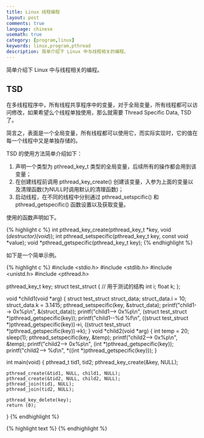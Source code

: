 ```yaml
---
title: Linux 线程编程
layout: post
comments: true
language: chinese
usemath: true
category: [program,linux]
keywords: linux,program,pthread
description: 简单介绍下 Linux 中与线程相关的编程。
---
```


简单介绍下 Linux 中与线程相关的编程。

<!-- more -->

## TSD

在多线程程序中，所有线程共享程序中的变量，对于全局变量，所有线程都可以访问修改，如果希望么个线程单独使用，那么就需要 Thread Specific Data, TSD 了。

简言之，表面是一个全局变量，所有线程都可以使用它，而实际实现时，它的值在每一个线程中又是单独存储的。

TSD 的使用方法简单介绍如下：

1. 声明一个类型为 pthread_key_t 类型的全局变量，后续所有的操作都会用到该变量；
2. 在创建线程前调用 pthread_key_create() 创建该变量，入参为上面的变量以及清理函数(为NULL时调用默认的清理函数)；
3. 启动线程，在不同的线程中分别通过 pthread_setspcific() 和 pthread_getspecific() 函数设置以及获取变量。

使用的函数声明如下。

{% highlight c %}
int pthread_key_create(pthread_key_t *key, void (*destructor)(void*));
int pthread_setspecific(pthread_key_t key, const void *value);
void *pthread_getspecific(pthread_key_t key);
{% endhighlight %}

如下是一个简单示例。

{% highlight c %}
#include <stdio.h>
#include <stdlib.h>
#include <unistd.h>
#include <pthread.h>

pthread_key_t key;
struct test_struct { // 用于测试的结构
    int i;
    float k;
};

void *child1(void *arg)
{
    struct test_struct struct_data;
    struct_data.i = 10;
    struct_data.k = 3.1415;
    pthread_setspecific(key, &struct_data);
    printf("child1--> 0x%p\n", &(struct_data));
    printf("child1--> 0x%p\n", (struct test_struct *)pthread_getspecific(key));
    printf("child1--%d %f\n",
        ((struct test_struct *)pthread_getspecific(key))->i, ((struct test_struct *)pthread_getspecific(key))->k);
}
void *child2(void *arg)
{
    int temp = 20;
    sleep(1);
    pthread_setspecific(key, &temp);
    printf("child2--> 0x%p\n", &temp);
    printf("child2--> 0x%p\n", (int *)pthread_getspecific(key));
    printf("child2--> %d\n", *((int *)pthread_getspecific(key)));
}

int main(void)
{
    pthread_t tid1, tid2;
    pthread_key_create(&key, NULL);

    pthread_create(&tid1, NULL, child1, NULL);
    pthread_create(&tid2, NULL, child2, NULL);
    pthread_join(tid1, NULL);
    pthread_join(tid2, NULL);

    pthread_key_delete(key);
    return (0);
}
{% endhighlight %}


{% highlight text %}
{% endhighlight %}
